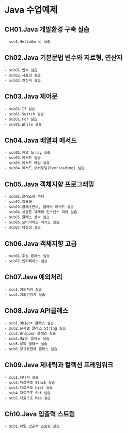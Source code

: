 # Java 수업예제
## CH01.Java 개발환경 구축 실습
	- sub1.HelloWorld 실습
## Ch02.Java 기본문법 변수와 지료형, 연산자
	- sub01.변수 실습
	- sub02.자료형 실습
	- sub03.연산자 실습
   
## Ch03.Java 제어문
	- sub01.If 실습
	- sub01.Switch 실습
	- sub01.For 실습
	- sub01.While 실습
## Ch04.Java 배열과 메서드
	- sub01.배열 Array 실습
	- sub02.메서드 실습
	- sub03.메서드 타입 실습
	- sub04.메서드 오버로딩(Overloading) 실습
   
 ## Ch05.Java 객체지향 프로그래밍
	- sub01.클래스와 객체
	- sub02.캡슐화
	- sub03.클래스변수, 클래스 메서드 실습
	- sub04.싱글톤 객체와 인스턴스 객체 실습
	- sub05.클래스 상속 실습
	- sub06.오버라이드 메서드 실습
	- sub07.다형성 실습
   
## Ch06.Java 객체지향 고급
	- sub01.추상 클래스 실습
	- sub02.인터페이스 실습

## Ch07.Java 예외처리
	- sub1.예외처리 실습
	- sub2.예외던지기 실습

## Ch08.Java API클래스
	- sub1.Object 클래스 실습
	- sub2.문자열 클래스 String 실습
	- sub3.Wrapper 클래스 실습
	- sub4.Math 클래스 실습
	- sub5.날짜 클래스 실습
	- sub6.정규표현식 클래스 실습
	
## Ch09.Java 제네릭과 컬렉션 프레임워크
	- sub1.제네릭 실습
	- sub2.자료구조 Stack 실습
	- sub3.자료구조 List 실습
	- sub4.자료구조 Set 실습
	- sub5.자료구조 Map 실습
	
## Ch10.Java 입출력 스트림
	- sub1.파일 입출력 스트림 실습
